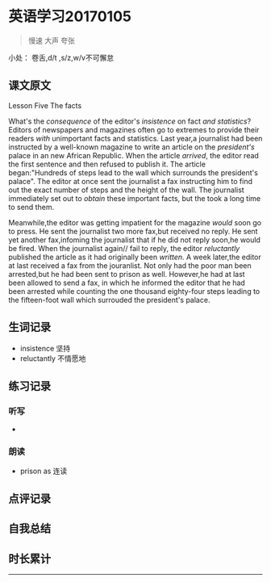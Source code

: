 # 英语学习20170105

> 慢速 大声 夸张

小处： 卷舌,d/t ,s/z,w/v不可懈怠

## 课文原文

Lesson Five The facts

What's the _consequence_ of the editor's _insistence_ on fact  _and_ _statistics_?  
Editors of newspapers and magazines often go to extremes to provide their readers _with_ unimportant facts and statistics.
Last year,a journalist had been instructed by a well-known magazine   to write an article on the _president's_ palace in an new African Republic.
When the article _arrived_, the editor read the first sentence and then refused to publish it.
The article began:"Hundreds of steps lead to the wall which surrounds the president's palace".
The editor at once sent the journalist a fax  instructing him to find out the exact number of steps and the height of the wall.
The journalist immediately set out to _obtain_ these important facts, but the took a long time to send them. 

Meanwhile,the editor was getting impatient for the magazine _would_ soon go to press.
He sent the journalist two more fax,but received no reply.
He sent yet another fax,infoming the journalist that if  he did not reply soon,he would be fired.
When the journalist again//  fail to reply, the editor _reluctantly_ published the article as it had originally been _written_.
A week later,the editor at last received a fax from the jouranlist.
Not only had the poor man been arrested,but he had been sent to prison as well.
However,he had at last been allowed  to send a fax, in which he informed the editor that he had been arrested while counting the one thousand eighty-four steps leading to the fifteen-foot wall which surrouded the president's palace.


## 生词记录
* insistence 坚持
* reluctantly 不情愿地
## 练习记录

### 听写
* 

### 朗读
* prison as 连读

## 点评记录


## 自我总结

## 时长累计


---
